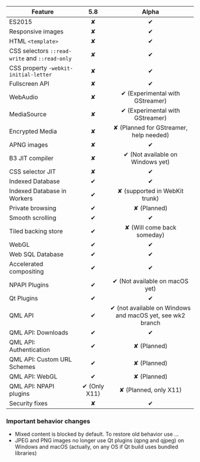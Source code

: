 | Feature       |5.8            |Alpha|
| ------------- |:-------------:|:-------------:|
| ES2015          | ✘             | ✔ |
| Responsive images| ✘          | ✔ |
| HTML `<template>` | ✘           | ✔ |
| CSS selectors `::read-write` and `::read-only` | ✘           | ✔ |
| CSS property `-webkit-initial-letter`| ✘           | ✔ |
| Fullscreen API | ✘           | ✔ |
| WebAudio      | ✘           | ✔ (Experimental with GStreamer) |
| MediaSource   | ✘           | ✔ (Experimental with GStreamer) |
| Encrypted Media | ✘           | ✘ (Planned for GStreamer, help needed) |
| APNG images   | ✘             | ✔ |
| B3 JIT compiler | ✘           | ✔ (Not available on Windows yet) |
| CSS selector JIT | ✘           | ✔  |
| Indexed Database | ✔            | ✔ |
| Indexed Database in Workers | ✔            | ✘ (supported in WebKit trunk) |
| Private browsing | ✔            | ✘ (Planned) |
| Smooth scrolling | ✔            | ✔ |
| Tiled backing store | ✔            | ✘ (Will come back someday) |
| WebGL          | ✔   | ✔ |
| Web SQL Database | ✔            | ✔ |
| Accelerated compositing | ✔   | ✔ |
| NPAPI Plugins  | ✔            | ✔ (Not available on macOS yet) |
| Qt Plugins     | ✔            | ✔ |
| QML API        | ✔            |✔ (not available on Windows and macOS yet, see wk2 branch |
| QML API: Downloads | ✔            | ✔ |
| QML API: Authentication | ✔            | ✘ (Planned) |
| QML API: Custom URL Schemes | ✔            | ✘ (Planned) |
| QML API: WebGL | ✔            | ✘ (Planned) |
| QML API: NPAPI plugins | ✔ (Only X11)            | ✘ (Planned, only X11) |
| Security fixes | ✘            | ✔ |

### Important behavior changes
* Mixed content is blocked by default. To restore old behavior use ...
* JPEG and PNG images no longer use Qt plugins (qpng and qjpeg) on Windows and macOS (actually, on any OS if Qt build uses bundled libraries)